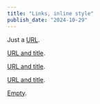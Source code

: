 ```yaml
---
title: "Links, inline style"
publish_date: "2024-10-29"
---
```


Just a [URL](/url/).

[URL and title](/url/ "title").

[URL and title](/url/  "title preceded by two spaces").

[URL and title](/url/    "title preceded by a tab").

[Empty]().
